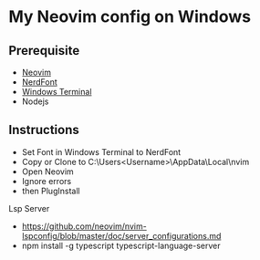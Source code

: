 # My Neovim config on Windows

## Prerequisite
- [Neovim](https://neovim.io)
- [NerdFont](https://github.com/ryanoasis/nerd-fonts/tree/master/patched-fonts/Hack/Regular/complete)
- [Windows Terminal](https://www.microsoft.com/en-us/p/windows-terminal/9n0dx20hk701?activetab=pivot:overviewtab)
- Nodejs
## Instructions
- Set Font in Windows Terminal to NerdFont
- Copy or Clone to C:\Users\<Username>\AppData\Local\nvim
- Open Neovim
- Ignore errors
- then PlugInstall

Lsp Server
- https://github.com/neovim/nvim-lspconfig/blob/master/doc/server_configurations.md
- npm install -g typescript typescript-language-server

